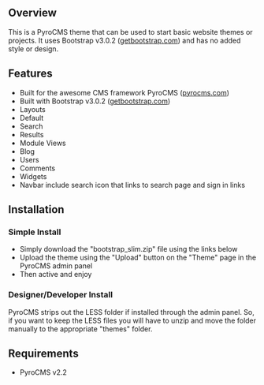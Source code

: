 ## Overview
This is a PyroCMS theme that can be used to start basic website themes or projects. It uses Bootstrap v3.0.2 ([getbootstrap.com](http://getbootstrap.com)) and has no added style or design.

## Features
* Built for the awesome CMS framework PyroCMS ([pyrocms.com](http://pyrocms.com))
* Built with Bootstrap v3.0.2 ([getbootstrap.com](http://getbootstrap.com))
* Layouts
 * Default
 * Search
 * Results
* Module Views
 * Blog
 * Users
 * Comments
 * Widgets
* Navbar include search icon that links to search page and sign in links

## Installation

### Simple Install
* Simply download the "bootstrap_slim.zip" file using the links below
* Upload the theme using the "Upload" button on the "Theme" page in the PyroCMS admin panel
* Then active and enjoy

### Designer/Developer Install
PyroCMS strips out the LESS folder if installed through the admin panel. So, if you want to keep the LESS files you will have to unzip and move the folder manually to the appropriate "themes" folder.

## Requirements
* PyroCMS v2.2